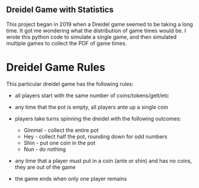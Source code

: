 Dreidel Game with Statistics
------------------------------

This project began in 2019 when a Dreidel game seemed to be taking a long
time.  It got me wondering what the distribution of game times would be.  I
wrote this python code to simulate a single game, and then simulated multiple
games to collect the PDF of game times.

Dreidel Game Rules
==================

This particular dreidel game has the following rules:

* all players start with the same number of coins/tokens/gelt/etc

* any time that the pot is empty, all players ante up a single coin

* players take turns spinning the dreidel with the following outcomes:

   * Gimmel - collect the entire pot
   * Hey - collect half the pot, rounding down for odd numbers
   * Shin - put one coin in the pot
   * Nun - do nothing

* any time that a player must put in a coin (ante or shin) and has no coins,
  they are out of the game

* the game ends when only one player remains


